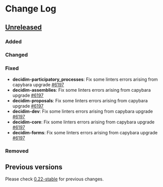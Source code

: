 # Change Log

## [Unreleased](https://github.com/decidim/decidim/tree/HEAD)

### Added

### Changed

### Fixed

- **decidim-participatory_processes**: Fix some linters errors arising from capybara upgrade [\#6197](https://github.com/decidim/decidim/pull/6197)
- **decidim-assemblies**: Fix some linters errors arising from capybara upgrade [\#6197](https://github.com/decidim/decidim/pull/6197)
- **decidim-proposals**: Fix some linters errors arising from capybara upgrade [\#6197](https://github.com/decidim/decidim/pull/6197)
- **decidim-dev**: Fix some linters errors arising from capybara upgrade [\#6197](https://github.com/decidim/decidim/pull/6197)
- **decidim-core**: Fix some linters errors arising from capybara upgrade [\#6197](https://github.com/decidim/decidim/pull/6197)
- **decidim-forms**: Fix some linters errors arising from capybara upgrade [\#6197](https://github.com/decidim/decidim/pull/6197)

### Removed

## Previous versions

Please check [0.22-stable](https://github.com/decidim/decidim/blob/0.22-stable/CHANGELOG.md) for previous changes.
